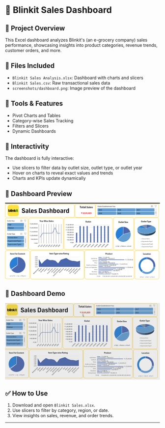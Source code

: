 # 🛒 Blinkit Sales Dashboard

## 📝 Project Overview
This Excel dashboard analyzes Blinkit's (an e-grocery company) sales performance, showcasing insights into product categories, revenue trends, customer orders, and more.

## 📂 Files Included
- `Blinkit Sales Analysis.xlsx`: Dashboard with charts and slicers
- `Blinkit Sales.csv`: Raw transactional sales data
- `screenshots/dashboard.png`: Image preview of the dashboard

## 🔧 Tools & Features
- Pivot Charts and Tables
- Category-wise Sales Tracking
- Filters and Slicers
- Dynamic Dashboards

## 🎯 Interactivity
The dashboard is fully interactive:
- Use slicers to filter data by outlet size, outlet type, or outlet year
- Hover on charts to reveal exact values and trends
- Charts and KPIs update dynamically

## 📸 Dashboard Preview
![Blinkit Dashboard](Dashboard.png)

## 🎥 Dashboard Demo
![Dashboard Demo](Blinkit_Sales_Analysis.gif)

## ✅ How to Use
1. Download and open `Blinkit Sales.xlsx`.
2. Use slicers to filter by category, region, or date.
3. View insights on sales, revenue, and order trends.

---
